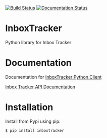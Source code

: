 [![Build Status](https://travis-ci.com/darrensmith223/InboxTracker.svg?branch=main)](https://travis-ci.com/darrensmith223/InboxTracker)
[![Documentation Status](https://readthedocs.org/projects/inboxtracker/badge/?version=latest)](https://inboxtracker.readthedocs.io/en/latest/?badge=latest)


# InboxTracker
Python library for Inbox Tracker



# Documentation
Documentation for [InboxTracker Python Client](https://inboxtracker.readthedocs.io/en/latest/)

[Inbox Tracker API Documentation](http://api.edatasource.com/docs/#/inbox)


# Installation

Install from Pypi using pip:

```code-block:: bash
$ pip install inboxtracker
```

